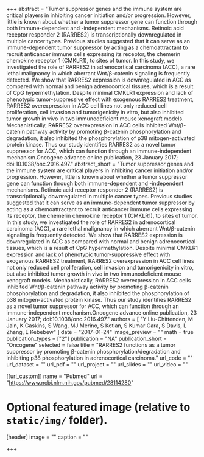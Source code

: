 +++
abstract = "Tumor suppressor genes and the immune system are critical players in inhibiting cancer initiation and/or progression. However, little is known about whether a tumor suppressor gene can function through both immune-dependent and -independent mechanisms. Retinoic acid receptor responder 2 (RARRES2) is transcriptionally downregulated in multiple cancer types. Previous studies suggested that it can serve as an immune-dependent tumor suppressor by acting as a chemoattractant to recruit anticancer immune cells expressing its receptor, the chemerin chemokine receptor 1 (CMKLR1), to sites of tumor. In this study, we investigated the role of RARRES2 in adrenocortical carcinoma (ACC), a rare lethal malignancy in which aberrant Wnt/β-catenin signaling is frequently detected. We show that RARRES2 expression is downregulated in ACC as compared with normal and benign adrenocortical tissues, which is a result of CpG hypermethylation. Despite minimal CMKLR1 expression and lack of phenotypic tumor-suppressive effect with exogenous RARRES2 treatment, RARRES2 overexpression in ACC cell lines not only reduced cell proliferation, cell invasion and tumorigenicity in vitro, but also inhibited tumor growth in vivo in two immunodeficient mouse xenograft models. Mechanistically, RARRES2 overexpression in ACC cells inhibited Wnt/β-catenin pathway activity by promoting β-catenin phosphorylation and degradation, it also inhibited the phosphorylation of p38 mitogen-activated protein kinase. Thus our study identifies RARRES2 as a novel tumor suppressor for ACC, which can function through an immune-independent mechanism.Oncogene advance online publication, 23 January 2017; doi:10.1038/onc.2016.497."
abstract_short = "Tumor suppressor genes and the immune system are critical players in inhibiting cancer initiation and/or progression. However, little is known about whether a tumor suppressor gene can function through both immune-dependent and -independent mechanisms. Retinoic acid receptor responder 2 (RARRES2) is transcriptionally downregulated in multiple cancer types. Previous studies suggested that it can serve as an immune-dependent tumor suppressor by acting as a chemoattractant to recruit anticancer immune cells expressing its receptor, the chemerin chemokine receptor 1 (CMKLR1), to sites of tumor. In this study, we investigated the role of RARRES2 in adrenocortical carcinoma (ACC), a rare lethal malignancy in which aberrant Wnt/β-catenin signaling is frequently detected. We show that RARRES2 expression is downregulated in ACC as compared with normal and benign adrenocortical tissues, which is a result of CpG hypermethylation. Despite minimal CMKLR1 expression and lack of phenotypic tumor-suppressive effect with exogenous RARRES2 treatment, RARRES2 overexpression in ACC cell lines not only reduced cell proliferation, cell invasion and tumorigenicity in vitro, but also inhibited tumor growth in vivo in two immunodeficient mouse xenograft models. Mechanistically, RARRES2 overexpression in ACC cells inhibited Wnt/β-catenin pathway activity by promoting β-catenin phosphorylation and degradation, it also inhibited the phosphorylation of p38 mitogen-activated protein kinase. Thus our study identifies RARRES2 as a novel tumor suppressor for ACC, which can function through an immune-independent mechanism.Oncogene advance online publication, 23 January 2017; doi:10.1038/onc.2016.497."
authors = [ "Y Liu-Chittenden, M Jain, K Gaskins, S Wang, MJ Merino, S Kotian, S Kumar Gara, S Davis, L Zhang, E Kebebew"  ] 
date = "2017-01-24"
image_preview = ""
math = true
publication_types = ["2"] 
publication = "NA"
publication_short = "Oncogene"
selected = false
title = "RARRES2 functions as a tumor suppressor by promoting β-catenin phosphorylation/degradation and inhibiting p38 phosphorylation in adrenocortical carcinoma."
url_code = ""
url_dataset = ""
url_pdf = ""
url_project = ""
url_slides = ""
url_video = ""

[[url_custom]]
name = "Pubmed"
url = "https://www.ncbi.nlm.nih.gov/pubmed/28114280"

# Optional featured image (relative to `static/img/` folder).
[header]
image = ""
caption = ""

+++

